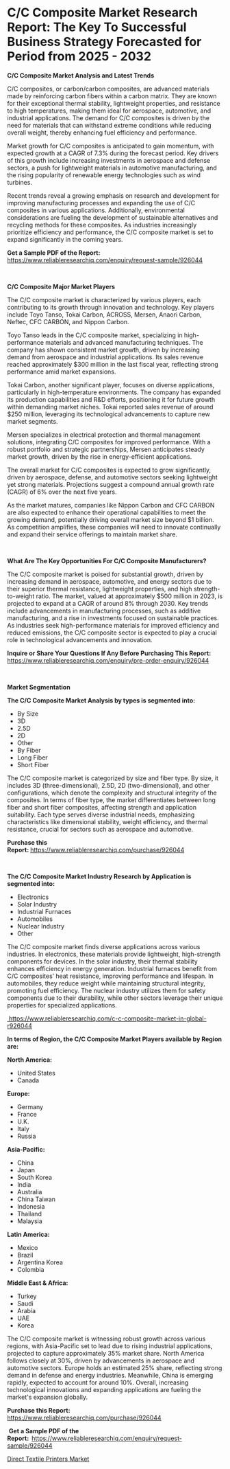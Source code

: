 <p><h1>C/C Composite Market Research Report: The Key To Successful Business Strategy Forecasted for Period from 2025 - 2032</h1></p><p><strong>C/C Composite Market Analysis and Latest Trends</strong></p>
<p><p>C/C composites, or carbon/carbon composites, are advanced materials made by reinforcing carbon fibers within a carbon matrix. They are known for their exceptional thermal stability, lightweight properties, and resistance to high temperatures, making them ideal for aerospace, automotive, and industrial applications. The demand for C/C composites is driven by the need for materials that can withstand extreme conditions while reducing overall weight, thereby enhancing fuel efficiency and performance.</p><p>Market growth for C/C composites is anticipated to gain momentum, with expected growth at a CAGR of 7.3% during the forecast period. Key drivers of this growth include increasing investments in aerospace and defense sectors, a push for lightweight materials in automotive manufacturing, and the rising popularity of renewable energy technologies such as wind turbines. </p><p>Recent trends reveal a growing emphasis on research and development for improving manufacturing processes and expanding the use of C/C composites in various applications. Additionally, environmental considerations are fueling the development of sustainable alternatives and recycling methods for these composites. As industries increasingly prioritize efficiency and performance, the C/C composite market is set to expand significantly in the coming years.</p></p>
<p><strong>Get a Sample PDF of the Report:&nbsp;</strong> <a href="https://www.reliableresearchiq.com/enquiry/request-sample/926044?utm_campaign=3073&utm_medium=2&utm_source=Github&utm_content=ia&utm_term=24032025&utm_id=cc-composite">https://www.reliableresearchiq.com/enquiry/request-sample/926044</a></p>
<p>&nbsp;</p>
<p><strong>C/C Composite Major Market Players</strong></p>
<p><p>The C/C composite market is characterized by various players, each contributing to its growth through innovation and technology. Key players include Toyo Tanso, Tokai Carbon, ACROSS, Mersen, Anaori Carbon, Neftec, CFC CARBON, and Nippon Carbon.</p><p>Toyo Tanso leads in the C/C composite market, specializing in high-performance materials and advanced manufacturing techniques. The company has shown consistent market growth, driven by increasing demand from aerospace and industrial applications. Its sales revenue reached approximately $300 million in the last fiscal year, reflecting strong performance amid market expansions.</p><p>Tokai Carbon, another significant player, focuses on diverse applications, particularly in high-temperature environments. The company has expanded its production capabilities and R&D efforts, positioning it for future growth within demanding market niches. Tokai reported sales revenue of around $250 million, leveraging its technological advancements to capture new market segments.</p><p>Mersen specializes in electrical protection and thermal management solutions, integrating C/C composites for improved performance. With a robust portfolio and strategic partnerships, Mersen anticipates steady market growth, driven by the rise in energy-efficient applications.</p><p>The overall market for C/C composites is expected to grow significantly, driven by aerospace, defense, and automotive sectors seeking lightweight yet strong materials. Projections suggest a compound annual growth rate (CAGR) of 6% over the next five years.</p><p>As the market matures, companies like Nippon Carbon and CFC CARBON are also expected to enhance their operational capabilities to meet the growing demand, potentially driving overall market size beyond $1 billion. As competition amplifies, these companies will need to innovate continually and expand their service offerings to maintain market share.</p></p>
<p>&nbsp;</p>
<p><strong>What Are The Key Opportunities For C/C Composite Manufacturers?</strong></p>
<p><p>The C/C composite market is poised for substantial growth, driven by increasing demand in aerospace, automotive, and energy sectors due to their superior thermal resistance, lightweight properties, and high strength-to-weight ratio. The market, valued at approximately $500 million in 2023, is projected to expand at a CAGR of around 8% through 2030. Key trends include advancements in manufacturing processes, such as additive manufacturing, and a rise in investments focused on sustainable practices. As industries seek high-performance materials for improved efficiency and reduced emissions, the C/C composite sector is expected to play a crucial role in technological advancements and innovation.</p></p>
<p><strong>Inquire or Share Your Questions If Any Before Purchasing This Report:</strong> <a href="https://www.reliableresearchiq.com/enquiry/pre-order-enquiry/926044?utm_campaign=3073&utm_medium=2&utm_source=Github&utm_content=ia&utm_term=24032025&utm_id=cc-composite">https://www.reliableresearchiq.com/enquiry/pre-order-enquiry/926044</a></p>
<p>&nbsp;</p>
<p><strong>Market Segmentation</strong></p>
<p><strong>The C/C Composite Market Analysis by types is segmented into:</strong></p>
<p><ul><li>By Size</li><li>3D</li><li>2.5D</li><li>2D</li><li>Other</li><li>By Fiber</li><li>Long Fiber</li><li>Short Fiber</li></ul></p>
<p><p>The C/C composite market is categorized by size and fiber type. By size, it includes 3D (three-dimensional), 2.5D, 2D (two-dimensional), and other configurations, which denote the complexity and structural integrity of the composites. In terms of fiber type, the market differentiates between long fiber and short fiber composites, affecting strength and application suitability. Each type serves diverse industrial needs, emphasizing characteristics like dimensional stability, weight efficiency, and thermal resistance, crucial for sectors such as aerospace and automotive.</p></p>
<p><strong>Purchase this Report:&nbsp;</strong><a href="https://www.reliableresearchiq.com/purchase/926044?utm_campaign=3073&utm_medium=2&utm_source=Github&utm_content=ia&utm_term=24032025&utm_id=cc-composite">https://www.reliableresearchiq.com/purchase/926044</a></p>
<p>&nbsp;</p>
<p><strong>The C/C Composite Market Industry Research by Application is segmented into:</strong></p>
<p><ul><li>Electronics</li><li>Solar Industry</li><li>Industrial Furnaces</li><li>Automobiles</li><li>Nuclear Industry</li><li>Other</li></ul></p>
<p><p>The C/C composite market finds diverse applications across various industries. In electronics, these materials provide lightweight, high-strength components for devices. In the solar industry, their thermal stability enhances efficiency in energy generation. Industrial furnaces benefit from C/C composites’ heat resistance, improving performance and lifespan. In automobiles, they reduce weight while maintaining structural integrity, promoting fuel efficiency. The nuclear industry utilizes them for safety components due to their durability, while other sectors leverage their unique properties for specialized applications.</p></p>
<p><a href="https://www.reliableresearchiq.com/c-c-composite-market-in-global-r926044?utm_campaign=3073&utm_medium=2&utm_source=Github&utm_content=ia&utm_term=24032025&utm_id=cc-composite">&nbsp;https://www.reliableresearchiq.com/c-c-composite-market-in-global-r926044</a></p>
<p><strong>In terms of Region, the C/C Composite Market Players available by Region are:</strong></p>
<p>
    <p> <strong> North America: </strong>
        <ul>
            <li>United States</li>
            <li>Canada</li>
        </ul>
        </p> 
    <p> <strong> Europe: </strong>
        <ul>
            <li>Germany</li>
            <li>France</li>
            <li>U.K.</li>
            <li>Italy</li>
            <li>Russia</li>
        </ul>
        </p> 
    <p> <strong> Asia-Pacific: </strong>
        <ul>
            <li>China</li>
            <li>Japan</li>
            <li>South Korea</li>
            <li>India</li>
            <li>Australia</li>
            <li>China Taiwan</li>
            <li>Indonesia</li>
            <li>Thailand</li>
            <li>Malaysia</li>
        </ul>
        </p> 
    <p> <strong> Latin America: </strong>
        <ul>
            <li>Mexico</li>
            <li>Brazil</li>
            <li>Argentina Korea</li>
            <li>Colombia</li>
        </ul>
        </p> 
    <p> <strong> Middle East & Africa: </strong>
        <ul>
            <li>Turkey</li>
            <li>Saudi</li>
            <li>Arabia</li>
            <li>UAE</li>
            <li>Korea</li>
        </ul>
    </p>
    </p>
<p><p>The C/C composite market is witnessing robust growth across various regions, with Asia-Pacific set to lead due to rising industrial applications, projected to capture approximately 35% market share. North America follows closely at 30%, driven by advancements in aerospace and automotive sectors. Europe holds an estimated 25% share, reflecting strong demand in defense and energy industries. Meanwhile, China is emerging rapidly, expected to account for around 10%. Overall, increasing technological innovations and expanding applications are fueling the market's expansion globally.</p></p>
<p><strong>Purchase this Report: </strong><a href="https://www.reliableresearchiq.com/purchase/926044?utm_campaign=3073&utm_medium=2&utm_source=Github&utm_content=ia&utm_term=24032025&utm_id=cc-composite">https://www.reliableresearchiq.com/purchase/926044</a></p>
<p>&nbsp;<strong>Get a Sample PDF of the Report:&nbsp;&nbsp;</strong><a href="https://www.reliableresearchiq.com/enquiry/request-sample/926044?utm_campaign=3073&utm_medium=2&utm_source=Github&utm_content=ia&utm_term=24032025&utm_id=cc-composite">https://www.reliableresearchiq.com/enquiry/request-sample/926044</a></p>
<p><strong></strong></p>
<p><p><a href="https://github.com/guleealhani/Market-Research-Report-List-1/blob/main/direct-textile-printers-market.md?utm_campaign=3073&utm_medium=2&utm_source=Github&utm_content=ia&utm_term=24032025&utm_id=cc-composite">Direct Textile Printers Market</a></p></p>